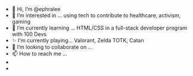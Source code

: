 - 👋 Hi, I’m @ephralee
- 👀 I’m interested in ... using tech to contribute to healthcare, activism, gaming
- 🌱 I’m currently learning ... HTML/CSS in a full-stack developer program with 100 Devs
- ✨ I'm currently playing... Valorant, Zelda TOTK, Catan
- 💞️ I’m looking to collaborate on ...
- 📫 How to reach me ...
- 
- 
<!---
ephralee/ephralee is a ✨ special ✨ repository because its `README.md` (this file) appears on your GitHub profile.
You can click the Preview link to take a look at your changes.
--->
